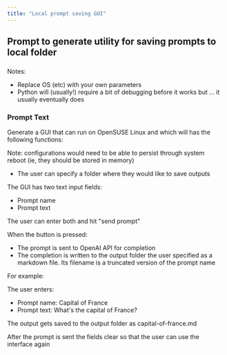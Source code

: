 ```yaml
---
title: "Local prompt saving GUI"
---
```


## Prompt to generate utility for saving prompts to local folder

###

Notes:

- Replace OS (etc) with your own parameters  
- Python will (usually!) require a bit of debugging before it works but ... it usually eventually does  

### Prompt Text

Generate a GUI that can run on OpenSUSE Linux and which will has the following functions:

Note: configurations would need to be able to persist through system reboot (ie, they should be stored in memory)

- The user can specify a folder where they would like to save outputs

The GUI has two text input fields:

- Prompt name
- Prompt text

The user can enter both and hit "send prompt"

When the button is pressed:

- The prompt is sent to OpenAI API for completion 
- The completion is written to the output folder the user specified as a markdown file. Its filename is a truncated version of the prompt name

For example:

The user enters:

- Prompt name: Capital of France
- Prompt text: What's the capital of France?

The output gets saved to the output folder as capital-of-france.md

After the prompt is sent the fields clear so that the user can use the interface again